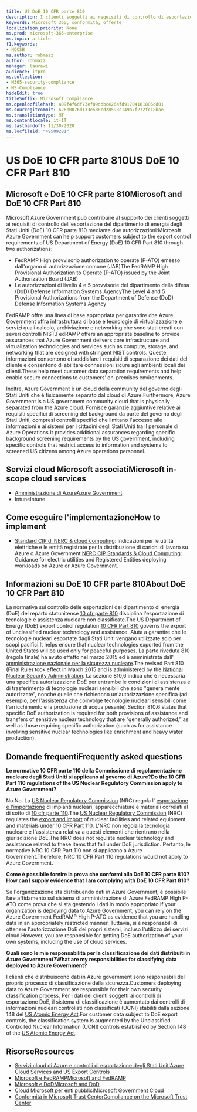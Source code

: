 ```yaml
---
title: US DoE 10 CFR parte 810
description: I clienti soggetti ai requisiti di controllo di esportazione di DoE 10 CFR Part 810 possono utilizzare Azure Government.
keywords: Microsoft 365, conformità, offerte
localization_priority: None
ms.prod: microsoft-365-enterprise
ms.topic: article
f1.keywords:
- NOCSH
ms.author: robmazz
author: robmazz
manager: laurawi
audience: itpro
ms.collection:
- M365-security-compliance
- MS-Compliance
hideEdit: true
titleSuffix: Microsoft Compliance
ms.openlocfilehash: a09f4f6df73ef09dbbce26afd91704181886dd01
ms.sourcegitcommit: 626b0076d133e588cd28598c149a7f272fc18bae
ms.translationtype: MT
ms.contentlocale: it-IT
ms.lasthandoff: 11/30/2020
ms.locfileid: "49509281"
---
```

# <a name="us-doe-10-cfr-part-810"></a><span data-ttu-id="ab60a-104">US DoE 10 CFR parte 810</span><span class="sxs-lookup"><span data-stu-id="ab60a-104">US DoE 10 CFR Part 810</span></span>

## <a name="microsoft-and-doe-10-cfr-part-810"></a><span data-ttu-id="ab60a-105">Microsoft e DoE 10 CFR parte 810</span><span class="sxs-lookup"><span data-stu-id="ab60a-105">Microsoft and DoE 10 CFR Part 810</span></span>

<span data-ttu-id="ab60a-106">Microsoft Azure Government può contribuire al supporto dei clienti soggetti ai requisiti di controllo dell'esportazione del dipartimento di energia degli Stati Uniti (DoE) 10 CFR parte 810 mediante due autorizzazioni:</span><span class="sxs-lookup"><span data-stu-id="ab60a-106">Microsoft Azure Government can help support customers subject to the export control requirements of US Department of Energy (DoE) 10 CFR Part 810 through two authorizations:</span></span>

- <span data-ttu-id="ab60a-107">FedRAMP High provvisorio authorization to operate (P-ATO) emesso dall'organo di autorizzazione comune (JAB)</span><span class="sxs-lookup"><span data-stu-id="ab60a-107">The FedRAMP High Provisional Authorization to Operate (P-ATO) issued by the Joint Authorization Board (JAB)</span></span>
- <span data-ttu-id="ab60a-108">Le autorizzazioni di livello 4 e 5 provvisorie del dipartimento della difesa (DoD) Defense Information Systems Agency</span><span class="sxs-lookup"><span data-stu-id="ab60a-108">The Level 4 and 5 Provisional Authorizations from the Department of Defense (DoD) Defense Information Systems Agency</span></span>

<span data-ttu-id="ab60a-109">FedRAMP offre una linea di base appropriata per garantire che Azure Government offra infrastruttura di base e tecnologie di virtualizzazione e servizi quali calcolo, archiviazione e networking che sono stati creati con severi controlli NIST.</span><span class="sxs-lookup"><span data-stu-id="ab60a-109">FedRAMP offers an appropriate baseline to provide assurances that Azure Government delivers core infrastructure and virtualization technologies and services such as compute, storage, and networking that are designed with stringent NIST controls.</span></span> <span data-ttu-id="ab60a-110">Queste informazioni consentono di soddisfare i requisiti di separazione dei dati del cliente e consentono di abilitare connessioni sicure agli ambienti locali dei clienti.</span><span class="sxs-lookup"><span data-stu-id="ab60a-110">These help meet customer data separation requirements and help enable secure connections to customers’ on-premises environments.</span></span>

<span data-ttu-id="ab60a-111">Inoltre, Azure Government è un cloud della community del governo degli Stati Uniti che è fisicamente separato dal cloud di Azure.</span><span class="sxs-lookup"><span data-stu-id="ab60a-111">Furthermore, Azure Government is a US government community cloud that is physically separated from the Azure cloud.</span></span> <span data-ttu-id="ab60a-112">Fornisce garanzie aggiuntive relative ai requisiti specifici di screening del background da parte del governo degli Stati Uniti, compresi controlli specifici che limitano l'accesso alle informazioni e ai sistemi per i cittadini degli Stati Uniti tra il personale di Azure Operations.</span><span class="sxs-lookup"><span data-stu-id="ab60a-112">It provides additional assurances regarding specific background screening requirements by the US government, including specific controls that restrict access to information and systems to screened US citizens among Azure operations personnel.</span></span>

## <a name="microsoft-in-scope-cloud-services"></a><span data-ttu-id="ab60a-113">Servizi cloud Microsoft associati</span><span class="sxs-lookup"><span data-stu-id="ab60a-113">Microsoft in-scope cloud services</span></span>

- [<span data-ttu-id="ab60a-114">Amministrazione di Azure</span><span class="sxs-lookup"><span data-stu-id="ab60a-114">Azure Government</span></span>](https://aka.ms/AzureCompliance)
- <span data-ttu-id="ab60a-115">Intune</span><span class="sxs-lookup"><span data-stu-id="ab60a-115">Intune</span></span>

## <a name="how-to-implement"></a><span data-ttu-id="ab60a-116">Come eseguire l'implementazione</span><span class="sxs-lookup"><span data-stu-id="ab60a-116">How to implement</span></span>

- <span data-ttu-id="ab60a-117">[Standard CIP di NERC & cloud computing](https://aka.ms/AzureNERC): indicazioni per le utilità elettriche e le entità registrate per la distribuzione di carichi di lavoro su Azure o Azure Government.</span><span class="sxs-lookup"><span data-stu-id="ab60a-117">[NERC CIP Standards & Cloud Computing](https://aka.ms/AzureNERC): Guidance for electric utilities and Registered Entities deploying workloads on Azure or Azure Government.</span></span>

## <a name="about-doe-10-cfr-part-810"></a><span data-ttu-id="ab60a-118">Informazioni su DoE 10 CFR parte 810</span><span class="sxs-lookup"><span data-stu-id="ab60a-118">About DoE 10 CFR Part 810</span></span>

<span data-ttu-id="ab60a-119">La normativa sul controllo delle esportazioni del dipartimento di energia (DoE) del reparto statunitense [10 cfr parte 810](https://www.govinfo.gov/content/pkg/FR-2015-02-23/pdf/2015-03479.pdf) disciplina l'esportazione di tecnologie e assistenza nucleare non classificate.</span><span class="sxs-lookup"><span data-stu-id="ab60a-119">The US Department of Energy (DoE) export control regulation [10 CFR Part 810](https://www.govinfo.gov/content/pkg/FR-2015-02-23/pdf/2015-03479.pdf) governs the export of unclassified nuclear technology and assistance.</span></span> <span data-ttu-id="ab60a-120">Aiuta a garantire che le tecnologie nucleari esportate dagli Stati Uniti vengano utilizzate solo per scopi pacifici.</span><span class="sxs-lookup"><span data-stu-id="ab60a-120">It helps ensure that nuclear technologies exported from the United States will be used only for peaceful purposes.</span></span> <span data-ttu-id="ab60a-121">La parte riveduta 810 (regola finale) ha avuto effetto nel marzo 2015 ed è amministrata dall' [amministrazione nazionale per la sicurezza nucleare](https://www.energy.gov/nnsa/national-nuclear-security-administration).</span><span class="sxs-lookup"><span data-stu-id="ab60a-121">The revised Part 810 (Final Rule) took effect in March 2015 and is administered by the [National Nuclear Security Administration](https://www.energy.gov/nnsa/national-nuclear-security-administration).</span></span> <span data-ttu-id="ab60a-122">La sezione 810,6 indica che è necessaria una specifica autorizzazione DoE per entrambe le condizioni di assistenza e di trasferimento di tecnologie nucleari sensibili che sono "generalmente autorizzate", nonché quelle che richiedono un'autorizzazione specifica (ad esempio, per l'assistenza che coinvolge tecnologie nucleari sensibili come l'arricchimento e la produzione di acqua pesante).</span><span class="sxs-lookup"><span data-stu-id="ab60a-122">Section 810.6 states that specific DoE authorization is required for both provisions of assistance and transfers of sensitive nuclear technology that are “generally authorized,” as well as those requiring specific authorization (such as for assistance involving sensitive nuclear technologies like enrichment and heavy water production).</span></span>

## <a name="frequently-asked-questions"></a><span data-ttu-id="ab60a-123">Domande frequenti</span><span class="sxs-lookup"><span data-stu-id="ab60a-123">Frequently asked questions</span></span>

<span data-ttu-id="ab60a-124">**Le normative 10 CFR parte 110 della Commissione di regolamentazione nucleare degli Stati Uniti si applicano al governo di Azure?**</span><span class="sxs-lookup"><span data-stu-id="ab60a-124">**Do the 10 CFR Part 110 regulations of the US Nuclear Regulatory Commission apply to Azure Government?**</span></span>

<span data-ttu-id="ab60a-125">No.</span><span class="sxs-lookup"><span data-stu-id="ab60a-125">No.</span></span> <span data-ttu-id="ab60a-126">La [US Nuclear Regulatory Commission](https://www.nrc.gov/) (NRC) regola l' [esportazione e l'importazione](https://www.nrc.gov/about-nrc/ip/export-import.html) di impianti nucleari, apparecchiature e materiali correlati al di sotto di [10 cfr parte 110](https://www.nrc.gov/reading-rm/doc-collections/cfr/part110/).</span><span class="sxs-lookup"><span data-stu-id="ab60a-126">The [US Nuclear Regulatory Commission](https://www.nrc.gov/) (NRC) regulates the [export and import](https://www.nrc.gov/about-nrc/ip/export-import.html) of nuclear facilities and related equipment and materials under [10 CFR Part 110](https://www.nrc.gov/reading-rm/doc-collections/cfr/part110/).</span></span> <span data-ttu-id="ab60a-127">L'NRC non regola la tecnologia nucleare e l'assistenza relativa a questi elementi che rientrano nella giurisdizione DoE.</span><span class="sxs-lookup"><span data-stu-id="ab60a-127">The NRC does not regulate nuclear technology and assistance related to these items that fall under DoE jurisdiction.</span></span> <span data-ttu-id="ab60a-128">Pertanto, le normative NRC 10 CFR Part 110 non si applicano a Azure Government.</span><span class="sxs-lookup"><span data-stu-id="ab60a-128">Therefore, NRC 10 CFR Part 110 regulations would not apply to Azure Government.</span></span>

<span data-ttu-id="ab60a-129">**Come è possibile fornire la prova che conformi alla DoE 10 CFR parte 810?**</span><span class="sxs-lookup"><span data-stu-id="ab60a-129">**How can I supply evidence that I am complying with DoE 10 CFR Part 810?**</span></span>

<span data-ttu-id="ab60a-130">Se l'organizzazione sta distribuendo dati in Azure Government, è possibile fare affidamento sul sistema di amministrazione di Azure FedRAMP High P-ATO come prova che si sta gestendo i dati in modo appropriato.</span><span class="sxs-lookup"><span data-stu-id="ab60a-130">If your organization is deploying data to Azure Government, you can rely on the Azure Government FedRAMP High P-ATO as evidence that you are handling data in an appropriately restricted manner.</span></span> <span data-ttu-id="ab60a-131">Tuttavia, si è responsabili di ottenere l'autorizzazione DoE dei propri sistemi, incluso l'utilizzo dei servizi cloud.</span><span class="sxs-lookup"><span data-stu-id="ab60a-131">However, you are responsible for getting DoE authorization of your own systems, including the use of cloud services.</span></span>

<span data-ttu-id="ab60a-132">**Quali sono le mie responsabilità per la classificazione dei dati distribuiti in Azure Government?**</span><span class="sxs-lookup"><span data-stu-id="ab60a-132">**What are my responsibilities for classifying data deployed to Azure Government?**</span></span>

<span data-ttu-id="ab60a-133">I clienti che distribuiscono dati in Azure government sono responsabili del proprio processo di classificazione della sicurezza.</span><span class="sxs-lookup"><span data-stu-id="ab60a-133">Customers deploying data to Azure Government are responsible for their own security classification process.</span></span> <span data-ttu-id="ab60a-134">Per i dati dei clienti soggetti ai controlli di esportazione DoE, il sistema di classificazione è aumentato dai controlli di informazioni nucleari controllati non classificati (UCNI) stabiliti dalla sezione 148 del [US Atomic Energy Act](https://www.epa.gov/laws-regulations/summary-atomic-energy-act).</span><span class="sxs-lookup"><span data-stu-id="ab60a-134">For customer data subject to DoE export controls, the classification system is augmented by the Unclassified Controlled Nuclear Information (UCNI) controls established by Section 148 of the [US Atomic Energy Act](https://www.epa.gov/laws-regulations/summary-atomic-energy-act).</span></span>

## <a name="resources"></a><span data-ttu-id="ab60a-135">Risorse</span><span class="sxs-lookup"><span data-stu-id="ab60a-135">Resources</span></span>

- [<span data-ttu-id="ab60a-136">Servizi cloud di Azure e controlli di esportazione degli Stati Uniti</span><span class="sxs-lookup"><span data-stu-id="ab60a-136">Azure Cloud Services and US Export Controls</span></span>](https://servicetrust.microsoft.com/ViewPage/TrustDocuments?command=Download&downloadType=Document&downloadId=c24c11f2-2cd4-444a-9160-19762855ad3a&docTab=6d000410-c9e9-11e7-9a91-892aae8839ad_FAQ_and_White_Papers)
- [<span data-ttu-id="ab60a-137">Microsoft e FedRAMP</span><span class="sxs-lookup"><span data-stu-id="ab60a-137">Microsoft and FedRAMP</span></span>](offering-fedramp.md)
- [<span data-ttu-id="ab60a-138">Microsoft e DoD</span><span class="sxs-lookup"><span data-stu-id="ab60a-138">Microsoft and DoD</span></span>](offering-dod-disa-l2-l4-l5.md)
- [<span data-ttu-id="ab60a-139">Cloud Microsoft per enti pubblici</span><span class="sxs-lookup"><span data-stu-id="ab60a-139">Microsoft Government Cloud</span></span>](https://www.microsoft.com/enterprise/government)
- [<span data-ttu-id="ab60a-140">Conformità in Microsoft Trust Center</span><span class="sxs-lookup"><span data-stu-id="ab60a-140">Compliance on the Microsoft Trust Center</span></span>](https://www.microsoft.com/trust-center/compliance/compliance-overview)
